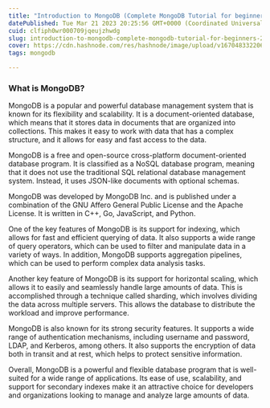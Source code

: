 ```yaml
---
title: "Introduction to MongoDB (Complete MongoDB Tutorial for beginners - 2023) : Part 1"
datePublished: Tue Mar 21 2023 20:25:56 GMT+0000 (Coordinated Universal Time)
cuid: clfiph0wr000709jqeujzhwdg
slug: introduction-to-mongodb-complete-mongodb-tutorial-for-beginners-2023-part-1
cover: https://cdn.hashnode.com/res/hashnode/image/upload/v1670483322066/yWl0tY35H.png
tags: mongodb

---
```


### What is MongoDB?

MongoDB is a popular and powerful database management system that is known for its flexibility and scalability. It is a document-oriented database, which means that it stores data in documents that are organized into collections. This makes it easy to work with data that has a complex structure, and it allows for easy and fast access to the data.

MongoDB is a free and open-source cross-platform document-oriented database program. It is classified as a NoSQL database program, meaning that it does not use the traditional SQL relational database management system. Instead, it uses JSON-like documents with optional schemas.

MongoDB was developed by MongoDB Inc. and is published under a combination of the GNU Affero General Public License and the Apache License. It is written in C++, Go, JavaScript, and Python.

One of the key features of MongoDB is its support for indexing, which allows for fast and efficient querying of data. It also supports a wide range of query operators, which can be used to filter and manipulate data in a variety of ways. In addition, MongoDB supports aggregation pipelines, which can be used to perform complex data analysis tasks.

Another key feature of MongoDB is its support for horizontal scaling, which allows it to easily and seamlessly handle large amounts of data. This is accomplished through a technique called sharding, which involves dividing the data across multiple servers. This allows the database to distribute the workload and improve performance.

MongoDB is also known for its strong security features. It supports a wide range of authentication mechanisms, including username and password, LDAP, and Kerberos, among others. It also supports the encryption of data both in transit and at rest, which helps to protect sensitive information.

Overall, MongoDB is a powerful and flexible database program that is well-suited for a wide range of applications. Its ease of use, scalability, and support for secondary indexes make it an attractive choice for developers and organizations looking to manage and analyze large amounts of data.